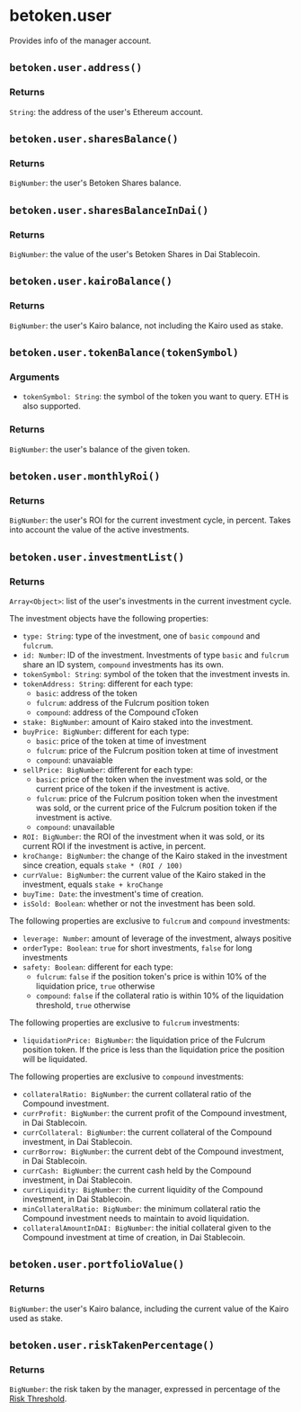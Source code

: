 # betoken.user
Provides info of the manager account.

## `betoken.user.address()`
### Returns
`String`: the address of the user's Ethereum account.


## `betoken.user.sharesBalance()`
### Returns
`BigNumber`: the user's Betoken Shares balance.


## `betoken.user.sharesBalanceInDai()`
### Returns
`BigNumber`: the value of the user's Betoken Shares in Dai Stablecoin.


## `betoken.user.kairoBalance()`
### Returns
`BigNumber`: the user's Kairo balance, not including the Kairo used as stake.


## `betoken.user.tokenBalance(tokenSymbol)`
### Arguments
- `tokenSymbol: String`: the symbol of the token you want to query. ETH is also supported.

### Returns
`BigNumber`: the user's balance of the given token.


## `betoken.user.monthlyRoi()`
### Returns
`BigNumber`: the user's ROI for the current investment cycle, in percent. Takes into account the value of the active investments.


## `betoken.user.investmentList()`
### Returns
`Array<Object>`: list of the user's investments in the current investment cycle.

The investment objects have the following properties:

- `type: String`: type of the investment, one of `basic` `compound` and `fulcrum`.
- `id: Number`: ID of the investment. Investments of type `basic` and `fulcrum` share an ID system, `compound` investments has its own.
- `tokenSymbol: String`: symbol of the token that the investment invests in.
- `tokenAddress: String`: different for each type:
    - `basic`: address of the token
    - `fulcrum`: address of the Fulcrum position token
    - `compound`: address of the Compound cToken
- `stake: BigNumber`: amount of Kairo staked into the investment.
- `buyPrice: BigNumber`: different for each type:
    - `basic`: price of the token at time of investment
    - `fulcrum`: price of the Fulcrum position token at time of investment
    - `compound`: unavaiable
- `sellPrice: BigNumber`: different for each type:
    - `basic`: price of the token when the investment was sold, or the current price of the token if the investment is active.
    - `fulcrum`: price of the Fulcrum position token when the investment was sold, or the current price of the Fulcrum position token if the investment is active.
    - `compound`: unavailable
- `ROI: BigNumber`: the ROI of the investment when it was sold, or its current ROI if the investment is active, in percent.
- `kroChange: BigNumber`: the change of the Kairo staked in the investment since creation, equals `stake * (ROI / 100)`
- `currValue: BigNumber`: the current value of the Kairo staked in the investment, equals `stake + kroChange`
- `buyTime: Date`: the investment's time of creation.
- `isSold: Boolean`: whether or not the investment has been sold.

The following properties are exclusive to `fulcrum` and `compound` investments:

- `leverage: Number`: amount of leverage of the investment, always positive
- `orderType: Boolean`: `true` for short investments, `false` for long investments
- `safety: Boolean`: different for each type:
    - `fulcrum`: `false` if the position token's price is within 10% of the liquidation price, `true` otherwise
    - `compound`: `false` if the collateral ratio is within 10% of the liquidation threshold, `true` otherwise

The following properties are exclusive to `fulcrum` investments:

- `liquidationPrice: BigNumber`: the liquidation price of the Fulcrum position token. If the price is less than the liquidation price the position will be liquidated.

The following properties are exclusive to `compound` investments:

- `collateralRatio: BigNumber`: the current collateral ratio of the Compound investment.
- `currProfit: BigNumber`: the current profit of the Compound investment, in Dai Stablecoin.
- `currCollateral: BigNumber`: the current collateral of the Compound investment, in Dai Stablecoin.
- `currBorrow: BigNumber`: the current debt of the Compound investment, in Dai Stablecoin.
- `currCash: BigNumber`: the current cash held by the Compound investment, in Dai Stablecoin.
- `currLiquidity: BigNumber`: the current liquidity of the Compound investment, in Dai Stablecoin.
- `minCollateralRatio: BigNumber`: the minimum collateral ratio the Compound investment needs to maintain to avoid liquidation.
- `collateralAmountInDAI: BigNumber`: the initial collateral given to the Compound investment at time of creation, in Dai Stablecoin.


## `betoken.user.portfolioValue()`
### Returns
`BigNumber`: the user's Kairo balance, including the current value of the Kairo used as stake.


## `betoken.user.riskTakenPercentage()`
### Returns
`BigNumber`: the risk taken by the manager, expressed in percentage of the [Risk Threshold](https://betoken.gitbook.io/docs/manage-the-fund/how-does-risk-threshold-work).